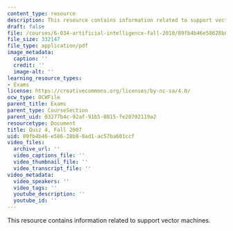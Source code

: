```yaml
---
content_type: resource
description: This resource contains information related to support vector machines.
draft: false
file: /courses/6-034-artificial-intelligence-fall-2010/89fb4b46e58628b80ad1ac57ba601ccf_MIT6_034F10_quiz4_2007.pdf
file_size: 332147
file_type: application/pdf
image_metadata:
  caption: ''
  credit: ''
  image-alt: ''
learning_resource_types:
- Exams
license: https://creativecommons.org/licenses/by-nc-sa/4.0/
ocw_type: OCWFile
parent_title: Exams
parent_type: CourseSection
parent_uid: 03277b4c-92af-91b5-0815-fe20702119a2
resourcetype: Document
title: Quiz 4, Fall 2007
uid: 89fb4b46-e586-28b8-0ad1-ac57ba601ccf
video_files:
  archive_url: ''
  video_captions_file: ''
  video_thumbnail_file: ''
  video_transcript_file: ''
video_metadata:
  video_speakers: ''
  video_tags: ''
  youtube_description: ''
  youtube_id: ''
---
```

This resource contains information related to support vector machines.